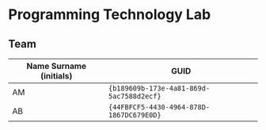 # Programming Technology Lab

## Team

| Name Surname (initials) | GUID                                     |
| ----------------------- | ---------------------------------------- |
| AM                     | `{b189609b-173e-4a81-869d-5ac7588d2ecf}` |
| AB           | `{44FBFCF5-4430-4964-878D-1867DC679E0D}` |

